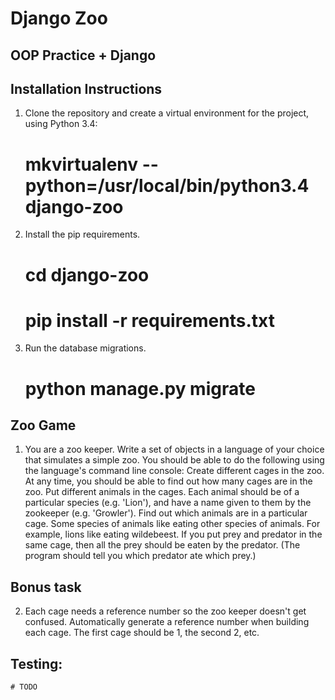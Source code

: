 Django Zoo
===========

OOP Practice + Django
----------------------

Installation Instructions
-------------------------

1. Clone the repository and create a virtual environment for the project, using Python 3.4:

    # mkvirtualenv --python=/usr/local/bin/python3.4 django-zoo

2. Install the pip requirements.

    # cd django-zoo
    # pip install -r requirements.txt

4. Run the database migrations.

    # python manage.py migrate


Zoo Game
--------

1.  You are a zoo keeper. Write a set of objects in a language of your choice that simulates a simple zoo.
    You should be able to do the following using the language's command line console:​
    Create different cages in the zoo.  At any time, you should be able to find out how many cages are in the zoo.
    Put different animals in the cages. Each animal should be of a particular species (e.g. 'Lion'), and have a name given to them by the zookeeper (e.g. 'Growler').
    Find out which animals are in a particular cage.
    Some species of animals like eating other species of animals.  For example, lions like eating wildebeest.  If you put prey and predator in the same cage, then all the prey should be eaten by the predator.  (The program should tell you which predator ate which prey.)


Bonus task
----------
2.  Each cage needs a reference number so the zoo keeper doesn't get confused.  Automatically generate a reference number when building each cage.  The first cage should be 1, the second 2, etc.


Testing:
--------

    # TODO